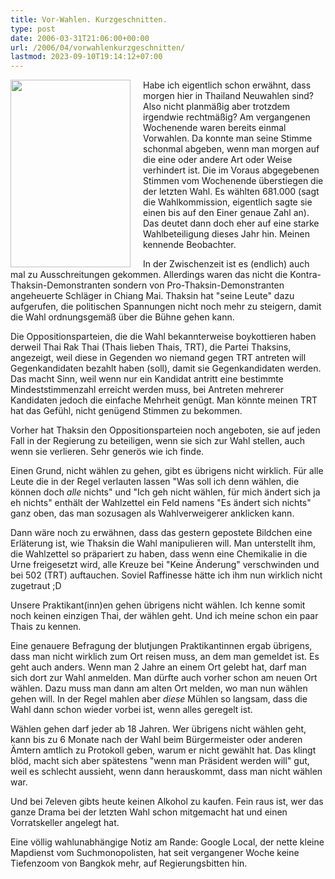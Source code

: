 ```yaml
---
title: Vor-Wahlen. Kurzgeschnitten.
type: post
date: 2006-03-31T21:06:00+00:00
url: /2006/04/vorwahlenkurzgeschnitten/
lastmod: 2023-09-10T19:14:12+07:00
---
```

<img src="/images/208.jpg" style="height:300px; width:192px;float: left;margin-right: 20px;" />Habe ich eigentlich schon erwähnt, dass morgen hier in Thailand Neuwahlen sind? Also nicht planmäßig aber trotzdem irgendwie rechtmäßig? Am vergangenen Wochenende waren bereits einmal Vorwahlen. Da konnte man seine Stimme schonmal abgeben, wenn man morgen auf die eine oder andere Art oder Weise verhindert ist. Die im Voraus abgegebenen Stimmen vom Wochenende überstiegen die der letzten Wahl. Es wählten 681.000 (sagt die Wahlkommission, eigentlich sagte sie einen bis auf den Einer genaue Zahl an). Das deutet dann doch eher auf eine starke Wahlbeteiligung dieses Jahr hin. Meinen kennende Beobachter.

In der Zwischenzeit ist es (endlich) auch mal zu Ausschreitungen gekommen. Allerdings waren das nicht die Kontra-Thaksin-Demonstranten sondern von Pro-Thaksin-Demonstranten angeheuerte Schläger in Chiang Mai. Thaksin hat "seine Leute" dazu aufgerufen, die politischen Spannungen nicht noch mehr zu steigern, damit die Wahl ordnungsgemäß über die Bühne gehen kann.

Die Oppositionsparteien, die die Wahl bekannterweise boykottieren haben derweil Thai Rak Thai (Thais lieben Thais, TRT), die Partei Thaksins, angezeigt, weil diese in Gegenden wo niemand gegen TRT antreten will Gegenkandidaten bezahlt haben (soll), damit sie Gegenkandidaten werden. Das macht Sinn, weil wenn nur ein Kandidat antritt eine bestimmte Mindeststimmenzahl erreicht werden muss, bei Antreten mehrerer Kandidaten jedoch die einfache Mehrheit genügt. Man könnte meinen TRT hat das Gefühl, nicht genügend Stimmen zu bekommen.

Vorher hat Thaksin den Oppositionsparteien noch angeboten, sie auf jeden Fall in der Regierung zu beteiligen, wenn sie sich zur Wahl stellen, auch wenn sie verlieren. Sehr generös wie ich finde.

Einen Grund, nicht wählen zu gehen, gibt es übrigens nicht wirklich. Für alle Leute die in der Regel verlauten lassen "Was soll ich denn wählen, die können doch _alle_ nichts" und "Ich geh nicht wählen, für mich ändert sich ja eh nichts" enthält der Wahlzettel ein Feld namens "Es ändert sich nichts" ganz oben, das man sozusagen als Wahlverweigerer anklicken kann.

Dann wäre noch zu erwähnen, dass das gestern gepostete Bildchen eine Erläterung ist, wie Thaksin die Wahl manipulieren will. Man unterstellt ihm, die Wahlzettel so präpariert zu haben, dass wenn eine Chemikalie in die Urne freigesetzt wird, alle Kreuze bei "Keine Änderung" verschwinden und bei 502 (TRT) auftauchen. Soviel Raffinesse hätte ich ihm nun wirklich nicht zugetraut ;D

Unsere Praktikant(inn)en gehen übrigens nicht wählen. Ich kenne somit noch keinen einzigen Thai, der wählen geht. Und ich meine schon ein paar Thais zu kennen.

Eine genauere Befragung der blutjungen Praktikantinnen ergab übrigens, dass man nicht wirklich zum Ort reisen muss, an dem man gemeldet ist. Es geht auch anders. Wenn man 2 Jahre an einem Ort gelebt hat, darf man sich dort zur Wahl anmelden. Man dürfte auch vorher schon am neuen Ort wählen. Dazu muss man dann am alten Ort melden, wo man nun wählen gehen will. In der Regel mahlen aber _diese_ Mühlen so langsam, dass die Wahl dann schon wieder vorbei ist, wenn alles geregelt ist.

Wählen gehen darf jeder ab 18 Jahren. Wer übrigens nicht wählen geht, kann bis zu 6 Monate nach der Wahl beim Bürgermeister oder anderen Ämtern amtlich zu Protokoll geben, warum er nicht gewählt hat. Das klingt blöd, macht sich aber spätestens "wenn man Präsident werden will" gut, weil es schlecht aussieht, wenn dann herauskommt, dass man nicht wählen war.

Und bei 7eleven gibts heute keinen Alkohol zu kaufen. Fein raus ist, wer das ganze Drama bei der letzten Wahl schon mitgemacht hat und einen Vorratskeller angelegt hat.

Eine völlig wahlunabhängige Notiz am Rande: Google Local, der nette kleine Mapdienst vom Suchmonopolisten, hat seit vergangener Woche keine Tiefenzoom von Bangkok mehr, auf Regierungsbitten hin.
